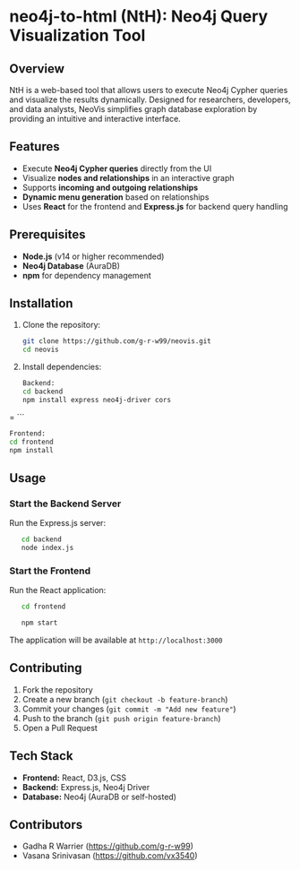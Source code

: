 # neo4j-to-html (NtH): Neo4j Query Visualization Tool

## Overview
NtH is a web-based tool that allows users to execute Neo4j Cypher queries and visualize the results dynamically. Designed for researchers, developers, and data analysts, NeoVis simplifies graph database exploration by providing an intuitive and interactive interface.

## Features
- Execute **Neo4j Cypher queries** directly from the UI
- Visualize **nodes and relationships** in an interactive graph
- Supports **incoming and outgoing relationships**
- **Dynamic menu generation** based on relationships
- Uses **React** for the frontend and **Express.js** for backend query handling

## Prerequisites
- **Node.js** (v14 or higher recommended)
- **Neo4j Database** (AuraDB)
- **npm** for dependency management

## Installation
1. Clone the repository:
   ```sh
   git clone https://github.com/g-r-w99/neovis.git
   cd neovis
   ```
2. Install dependencies:
   ```sh
   Backend:
   cd backend
   npm install express neo4j-driver cors
=   ```
   ```sh
   Frontend:
   cd frontend
   npm install 
   ```

## Usage
### Start the Backend Server
Run the Express.js server:
```sh
   cd backend
   node index.js   
```

### Start the Frontend
Run the React application:
```sh
   cd frontend

   npm start
```
The application will be available at `http://localhost:3000`



## Contributing
1. Fork the repository
2. Create a new branch (`git checkout -b feature-branch`)
3. Commit your changes (`git commit -m "Add new feature"`)
4. Push to the branch (`git push origin feature-branch`)
5. Open a Pull Request


## Tech Stack
- **Frontend:** React, D3.js, CSS
- **Backend:** Express.js, Neo4j Driver
- **Database:** Neo4j (AuraDB or self-hosted)



## Contributors
- Gadha R Warrier (https://github.com/g-r-w99)
- Vasana Srinivasan (https://github.com/vx3540)

